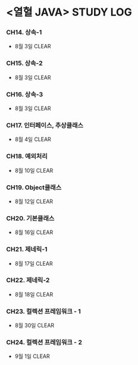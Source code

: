 # <열혈 JAVA> STUDY LOG

### CH14. 상속-1
- 8월 3일 CLEAR
### CH15. 상속-2
- 8월 3일 CLEAR
### CH16. 상속-3
- 8월 3일 CLEAR
### CH17. 인터페이스, 추상클래스
- 8월 4일 CLEAR
### CH18. 예외처리
- 8월 10일 CLEAR
### CH19. Object클래스
- 8월 12일 CLEAR
### CH20. 기본클래스
- 8월 16일 CLEAR
### CH21. 제네릭-1
- 8월 17일 CLEAR
### CH22. 제네릭-2
- 8월 18일 CLEAR
### CH23. 컬렉션 프레임워크 - 1
- 8월 30일 CLEAR
### CH24. 컬렉션 프레임워크 - 2
- 9월 1일 CLEAR

